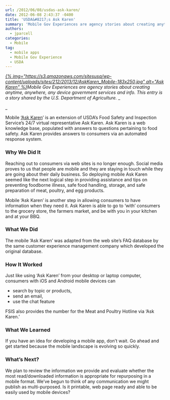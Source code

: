 ```yaml
---
url: /2012/06/08/usdas-ask-karen/
date: 2012-06-08 2:43:37 -0400
title: 'USDA&#8217;s Ask Karen'
summary: 'Mobile Gov Experiences are agency stories about creating anytime, anywhere, any device government services and info. This entry is a story shared by the U.S. Department of Agriculture. Mobile &lsquo;Ask Karen&rsquo; is an extension of USDA&rsquo;s Food Safety and Inspection Service&rsquo;s 24/7 virtual representative Ask Karen. Ask Karen is a web'
authors:
  - jparcell
categories:
  - Mobile
tag:
  - mobile apps
  - Mobile Gov Experience
  - USDA
---
```


_[{% img="https://s3.amazonaws.com/sitesusa/wp-content/uploads/sites/212/2013/12/AskKaren_Mobile-183x250.jpg" alt="Ask Karen" %}](https://s3.amazonaws.com/sitesusa/wp-content/uploads/sites/212/2013/12/AskKaren_Mobile.jpg)Mobile Gov Experiences are agency stories about creating anytime, anywhere, any device government services and info. This entry is a story shared by the U.S. Department of Agriculture._ _
  
_ 

Mobile [‘Ask Karen](http://apps.usa.gov/ask-karen.shtml)’ is an extension of USDA’s Food Safety and Inspection Service’s 24/7 virtual representative Ask Karen. Ask Karen is a web knowledge base, populated with answers to questions pertaining to food safety. Ask Karen provides answers to consumers via an automated response system.

### Why We Did It

Reaching out to consumers via web sites is no longer enough. Social media proves to us that people are mobile and they are staying in touch while they are going about their daily business. So deploying mobile Ask Karen seemed like the next logical step in providing assistance and tips on preventing foodborne illness, safe food handling, storage, and safe preparation of meat, poultry, and egg products.

Mobile &#8216;Ask Karen&#8217; is another step in allowing consumers to have information when they need it. Ask Karen is able to go to ‘with’ consumers to the grocery store, the farmers market, and be with you in your kitchen and at your BBQ.

### What We Did

The mobile &#8216;Ask Karen&#8217; was adapted from the web site&#8217;s FAQ database by the same customer experience management company which developed the original database.

### How It Worked

Just like using ‘Ask Karen’ from your desktop or laptop computer, consumers with iOS and Android mobile devices can

  * search by topic or products,
  * send an email,
  * use the chat feature

FSIS also provides the number for the Meat and Poultry Hotline via ‘Ask Karen.’

### What We Learned

If you have an idea for developing a mobile app, don&#8217;t wait. Go ahead and get started because the mobile landscape is evolving so quickly.

### What&#8217;s Next?

We plan to review the information we provide and evaluate whether the most read/downloaded information is appropriate for repurposing in a mobile format. We’ve begun to think of any communication we might publish as multi-purposed. Is it printable, web page ready and able to be easily used by mobile devices?